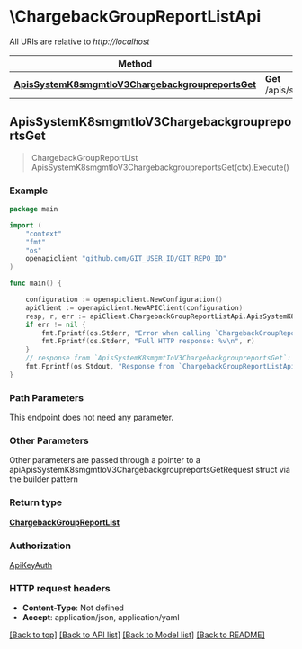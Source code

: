 # \ChargebackGroupReportListApi

All URIs are relative to *http://localhost*

Method | HTTP request | Description
------------- | ------------- | -------------
[**ApisSystemK8smgmtIoV3ChargebackgroupreportsGet**](ChargebackGroupReportListApi.md#ApisSystemK8smgmtIoV3ChargebackgroupreportsGet) | **Get** /apis/system.k8smgmt.io/v3/chargebackgroupreports | 



## ApisSystemK8smgmtIoV3ChargebackgroupreportsGet

> ChargebackGroupReportList ApisSystemK8smgmtIoV3ChargebackgroupreportsGet(ctx).Execute()





### Example

```go
package main

import (
    "context"
    "fmt"
    "os"
    openapiclient "github.com/GIT_USER_ID/GIT_REPO_ID"
)

func main() {

    configuration := openapiclient.NewConfiguration()
    apiClient := openapiclient.NewAPIClient(configuration)
    resp, r, err := apiClient.ChargebackGroupReportListApi.ApisSystemK8smgmtIoV3ChargebackgroupreportsGet(context.Background()).Execute()
    if err != nil {
        fmt.Fprintf(os.Stderr, "Error when calling `ChargebackGroupReportListApi.ApisSystemK8smgmtIoV3ChargebackgroupreportsGet``: %v\n", err)
        fmt.Fprintf(os.Stderr, "Full HTTP response: %v\n", r)
    }
    // response from `ApisSystemK8smgmtIoV3ChargebackgroupreportsGet`: ChargebackGroupReportList
    fmt.Fprintf(os.Stdout, "Response from `ChargebackGroupReportListApi.ApisSystemK8smgmtIoV3ChargebackgroupreportsGet`: %v\n", resp)
}
```

### Path Parameters

This endpoint does not need any parameter.

### Other Parameters

Other parameters are passed through a pointer to a apiApisSystemK8smgmtIoV3ChargebackgroupreportsGetRequest struct via the builder pattern


### Return type

[**ChargebackGroupReportList**](ChargebackGroupReportList.md)

### Authorization

[ApiKeyAuth](../README.md#ApiKeyAuth)

### HTTP request headers

- **Content-Type**: Not defined
- **Accept**: application/json, application/yaml

[[Back to top]](#) [[Back to API list]](../README.md#documentation-for-api-endpoints)
[[Back to Model list]](../README.md#documentation-for-models)
[[Back to README]](../README.md)

